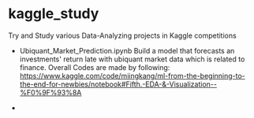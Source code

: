 # kaggle_study
Try and Study various Data-Analyzing projects in Kaggle competitions

- Ubiquant_Market_Prediction.ipynb
  Build a model that forecasts an investments' return late with ubiquant market data which is related to finance.
  Overall Codes are made by following:
  https://www.kaggle.com/code/miingkang/ml-from-the-beginning-to-the-end-for-newbies/notebook#Fifth.-EDA-&-Visualization--%F0%9F%93%8A

- 
